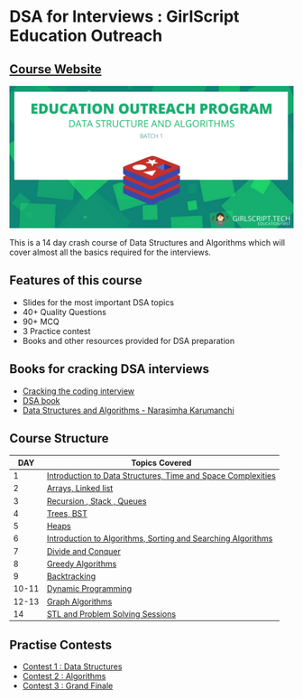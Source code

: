 # DSA for Interviews : GirlScript Education Outreach

## [Course Website](https://py93.github.io/DSA-for-Interviews-GirlScript-EOP/)

![logo](GSlogo.jpg)

This is a 14 day crash course of Data Structures and Algorithms which will cover almost all the basics required for the interviews.

## Features of this course

* Slides for the most important DSA topics
* 40+ Quality Questions 
* 90+ MCQ
* 3 Practice contest
* Books and other resources provided for DSA preparation

## Books for cracking DSA interviews

* [Cracking the coding interview](https://github.com/py93/DSA-for-Interviews-GirlScript-EOP/blob/master/Resources/Cracking%20the%20Coding%20Interview%2C%206th%20Edition%20189%20Programming%20Questions%20and%20Solutions.pdf)
* [DSA book](https://github.com/py93/DSA-for-Interviews-GirlScript-EOP/blob/master/Resources/DSABook.pdf)
* [Data Structures and Algorithms - Narasimha Karumanchi](https://github.com/py93/DSA-for-Interviews-GirlScript-EOP/blob/master/Resources/Data%20Structures%20and%20Algorithms%20-%20Narasimha%20Karumanchi.pdf)


## Course Structure

DAY | Topics Covered 
------- | --- 
1     | [Introduction to Data Structures, Time and Space Complexities](Day%201/) 
2     | [Arrays, Linked list](Day%202/) 
3     | [Recursion , Stack , Queues](Day%203/) 
4     | [Trees, BST](Day%204/) 
5     | [Heaps](Day%205/Readme_of_day5.md) 
6     | [Introduction to Algorithms, Sorting and Searching Algorithms ](Day%206/ ) 
7     | [Divide and Conquer ](Day%207/) 
8     | [Greedy Algorithms ](Day%208/) 
9     | [Backtracking ](Day%209/) 
10-11 | [Dynamic Programming ](Day%2010-11/)
12-13 | [Graph Algorithms](Day%2012-13/)  
14    | [STL and Problem Solving Sessions](Day%2014/) 
 
## Practise Contests

* [Contest 1 : Data Structures]( https://www.hackerrank.com/girlscript-education-outreach-contest-1-dsa)
* [Contest 2 : Algorithms](https://www.hackerrank.com/girlscript-education-outreach-contest-2-dsa1) 
* [Contest 3 : Grand Finale](https://www.hackerrank.com/girlscript-education-outreach-contest-3-dsa)
